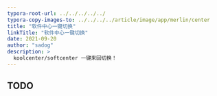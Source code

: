 ```yaml
---
typora-root-url: ../../../../../
typora-copy-images-to: ../../../../article/image/app/merlin/center
title: "软件中心一键切换"
linkTitle: "软件中心一键切换"
date: 2021-09-20
author: "sadog"
description: >
  koolcenter/softcenter 一键来回切换！
---
```


## TODO


